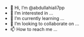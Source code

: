 - 👋 Hi, I’m @abdullahiali7pp
- 👀 I’m interested in ...
- 🌱 I’m currently learning ...
- 💞️ I’m looking to collaborate on ...
- 📫 How to reach me ...

<!---
abdullahiali7pp/abdullahiali7pp is a ✨ special ✨ repository because its `README.md` (this file) appears on your GitHub profile.
You can click the Preview link to take a look at your changes.
--->
